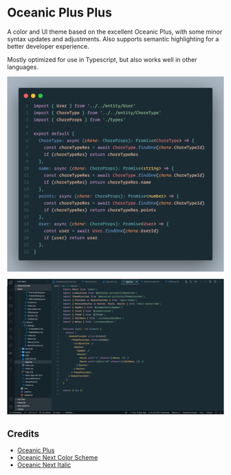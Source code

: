 # Oceanic Plus Plus

A color and UI theme based on the excellent Oceanic Plus, with some minor syntax updates and adjustments. Also supports semantic highlighting for a better developer experience.

Mostly optimized for use in Typescript, but also works well in other languages.

![Syntax](https://raw.githubusercontent.com/claeri27/oceanic-plus-plus/master/syntax-example.png)

![Workspace](https://raw.githubusercontent.com/claeri27/oceanic-plus-plus/master/vscode-ui-screenshot.png)

## Credits

- [Oceanic Plus](https://github.com/marcoms/oceanic-plus)
- [Oceanic Next Color Scheme](https://github.com/voronianski/oceanic-next-color-scheme)
- [Oceanic Next Italic](https://github.com/Bloemert/oceanic-next-italic)
